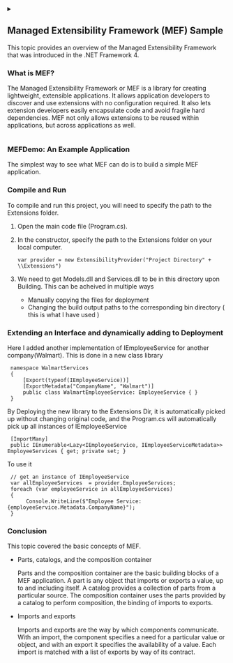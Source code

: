 <details>
<summary>
     
## Managed Extensibility Framework (MEF) Sample

This topic provides an overview of the Managed Extensibility Framework that was introduced in the .NET Framework 4.

### What is MEF?

The Managed Extensibility Framework or MEF is a library for creating lightweight, extensible applications. It allows application developers to discover and use extensions with no configuration required. It also lets extension developers easily encapsulate code and avoid fragile hard dependencies. MEF not only allows extensions to be reused within applications, but across applications as well.

</summary>

### The Problem of Extensibility

Imagine that you are the architect of a large application that must provide support for extensibility. Your application has to include a potentially large number of smaller components, and is responsible for creating and running them.

The simplest approach to the problem is to include the components as source code in your application, and call them directly from your code. This has a number of obvious drawbacks. Most importantly, you cannot add new components without modifying the source code, a restriction that might be acceptable in, for example, a Web application, but is unworkable in a client application. Equally problematic, you may not have access to the source code for the components, because they might be developed by third parties, and for the same reason you cannot allow them to access yours.

A slightly more sophisticated approach would be to provide an extension point or interface, to permit decoupling between the application and its components. Under this model, you might provide an interface that a component can implement, and an API to enable it to interact with your application. This solves the problem of requiring source code access, but it still has its own difficulties.

Because the application lacks any capacity for discovering components on its own, it must still be explicitly told which components are available and should be loaded. This is typically accomplished by explicitly registering the available components in a configuration file. This means that assuring that the components are correct becomes a maintenance issue, particularly if it is the end user and not the developer who is expected to do the updating.

In addition, components are incapable of communicating with one another, except through the rigidly defined channels of the application itself. If the application architect has not anticipated the need for a particular communication, it is usually impossible.

Finally, the component developers must accept a hard dependency on what assembly contains the interface they implement. This makes it difficult for a component to be used in more than one application, and can also create problems when you create a test framework for components.

### What MEF Provides

Instead of this explicit registration of available components, MEF provides a way to discover them implicitly, via composition. A MEF component, called a part, declaratively specifies both its dependencies (known as imports) and what capabilities (known as exports) it makes available. When a part is created, the MEF composition engine satisfies its imports with what is available from other parts.

This approach solves the problems discussed in the previous section. Because MEF parts declaratively specify their capabilities, they are discoverable at runtime, which means an application can make use of parts without either hard-coded references or fragile configuration files. MEF allows applications to discover and examine parts by their metadata, without instantiating them or even loading their assemblies. As a result, there is no need to carefully specify when and how extensions should be loaded.

In addition to its provided exports, a part can specify its imports, which will be filled by other parts. This makes communication among parts not only possible, but easy, and allows for good factoring of code. For example, services common to many components can be factored into a separate part and easily modified or replaced.

Because the MEF model requires no hard dependency on a particular application assembly, it allows extensions to be reused from application to application. This also makes it easy to develop a test harness, independent of the application, to test extension components.

An extensible application written by using MEF declares an import that can be filled by extension components, and may also declare exports in order to expose application services to extensions. Each extension component declares an export, and may also declare imports. In this way, extension components themselves are automatically extensible.

### Where Is MEF Available?

MEF is an integral part of the .NET Framework 4, and is available wherever the .NET Framework is used. You can use MEF in your client applications, whether they use Windows Forms, WPF, or any other technology, or in server applications that use ASP.NET.

### MEF and MAF
Previous versions of the .NET Framework introduced the Managed Add-in Framework (MAF), designed to allow applications to isolate and manage extensions. The focus of MAF is slightly higher-level than MEF, concentrating on extension isolation and assembly loading and unloading, while MEF's focus is on discoverability, extensibility, and portability. The two frameworks interoperate smoothly, and a single application can take advantage of both.
</details>

### MEFDemo: An Example Application
The simplest way to see what MEF can do is to build a simple MEF application.

### Compile and Run

To compile and run this project, you will need to specify the path to the Extensions folder.
1. Open the main code file (Program.cs).
2. In the constructor, specify the path to the Extensions folder on your local computer.
   
     `var provider = new ExtensibilityProvider("Project Directory" + \\Extensions")`
4. We need to get Models.dll and Services.dll to be in this directory upon Building. This can be acheived in multiple ways
   - Manually copying the files for deployment
   - Changing the build output paths to the corresponding bin directory ( this is what I have used )

### Extending an Interface and dynamically adding to Deployment

Here I added another implementation of IEmployeeService for another company(Walmart). This is done in a new class library

     namespace WalmartServices
     {
         [Export(typeof(IEmployeeService))]
         [ExportMetadata("CompanyName", "Walmart")]
         public class WalmartEmployeeService: EmployeeService { }
     }

By Deploying the new library to the Extensions Dir, it is automatically picked up without changing original code, and the Program.cs will automatically pick up all instances of IEmployeeService

     [ImportMany]
     public IEnumerable<Lazy<IEmployeeService, IEmployeeServiceMetadata>> EmployeeServices { get; private set; }

To use it 

     // get an instance of IEmployeeService
     var allEmployeeServices  = provider.EmployeeServices;
     foreach (var employeeService in allEmployeeServices)
     {
          Console.WriteLine($"Employee Service: {employeeService.Metadata.CompanyName}");
     }

### Conclusion

This topic covered the basic concepts of MEF.

* Parts, catalogs, and the composition container

     Parts and the composition container are the basic building blocks of a MEF application. A part is any object that imports or exports a value, up to and including itself. A catalog provides a collection of parts from a particular source. The composition container uses the parts provided by a catalog to perform composition, the binding of imports to exports.

* Imports and exports

     Imports and exports are the way by which components communicate. With an import, the component specifies a need for a particular value or object, and with an export it specifies the availability of a value. Each import is matched with a list of exports by way of its contract.
